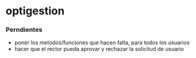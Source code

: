 # optigestion

### Perndientes
- poner los metodos/funciones que hacen falta, para todos los usuarios 
- hacer que el rector pueda aprovar y rechazar la solicitud de usuario
